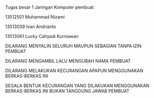 Tugas besar 1 Jaringan Komputer
pembuat:

13512501 Muhammad Nizami

13513039 Ivan Andrianto

13513061 Lucky Cahyadi Kurniawan




DILARANG MENYALIN SELURUH MAUPUN SEBAGIAN TANPA IZIN PEMBUAT


DILARANG MENGAMBIL LALU MENGUBAH NAMA PEMBUAT


DILARANG MELAKUKAN KECURANGAN APAPUN MENGGUNAKAN BERKAS-BERKAS INI


SEGALA BENTUK KECURANGAN YANG DILAKUKAN MENGGUNAKAN BERKAS-BERKAS INI BUKAN TANGGUNG JAWAB PEMBUAT
